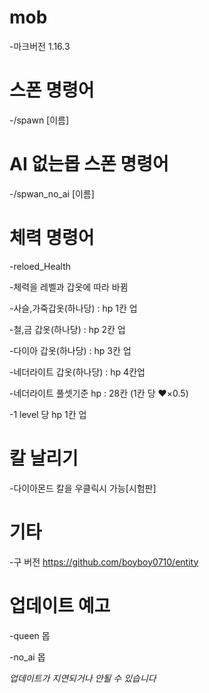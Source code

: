 # mob
-마크버전 1.16.3
# 스폰 명령어 
-/spawn [이름]


# AI 없는몹 스폰 명령어 
-/spwan_no_ai [이름]

# 체력 명령어
-reloed_Health

  -체력을 레벨과 갑옷에 따라 바뀜
  
 -사슬,가죽갑옷(하나당) : hp 1칸 업
  
 -철,금 갑옷(하나당) : hp 2칸 업 
  
 -다이아 갑옷(하나당) : hp 3칸 업
  
 -네더라이트 갑옷(하나당) : hp 4칸업
  
 -네더라이트 풀셋기준 hp : 28칸 (1칸 당 ❤×0.5)

 -1 level 당 hp 1칸 업

# 칼 날리기
-다이아몬드 칼을 우클릭시 가능[시험판]

# 기타
-구 버전 https://github.com/boyboy0710/entity

# 업데이트 예고
-queen 몹

-no_ai 몹

*업데이트가 지연되거나 안될 수 있습니다*
